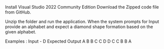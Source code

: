 Install Visual Studio 2022 Community Edition 
Download the Zipped code file from GitHub.

Unzip the folder and run the application. 
When the system prompts for Input provide an alphabet and expect a diamond shape formation based on the given alphabet.

Examples : 
Input - D
Expected Output
   A
  B B
 C   C
D     D
 C   C
  B B
   A
